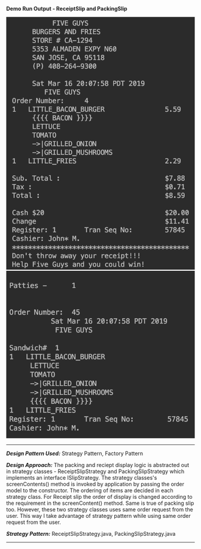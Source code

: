 **Demo Run Output - ReceiptSlip and PackingSlip**

![Demo Run Output - ReceiptSlip](https://github.com/saiprithipa/cmpe202/blob/master/lab6/output/receiptslip.png)
![Demo Run Output - PackingSlip](https://github.com/saiprithipa/cmpe202/blob/master/lab6/output/packingslip.png)

---

***Design Pattern Used:*** Strategy Pattern, Factory Pattern

***Design Approach:***
The packing and reciept display logic is abstracted out in strategy classes - ReceiptSlipStrategy and PackingSlipStrategy which implements an interface ISlipStrategy. The strategy classes's screenContents() method is invoked by application by passing the order model to the constructor. The ordering of items are decided in each strategy class. For Receipt slip the order of display is changed according to the requirement in the screenContent() method. Same is true of packing slip too. However, these two strategy classes uses same order request from the user. This way I take advantage of strategy pattern while using same order request from the user.

***Strategy Pattern:*** ReceiptSlipStrategy.java, PackingSlipStrategy.java

---

